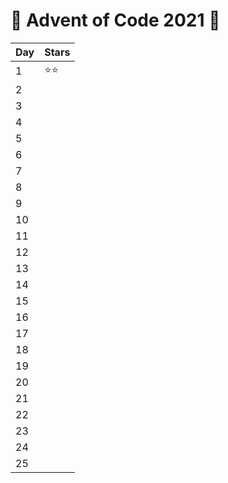 # 🎄 Advent of Code 2021 🎄 

| Day      | Stars |
| ----------- | ----------- |
| 1      | ⭐⭐       |
| 2   |         |
| 3   |         |
| 4   |         |
| 5   |         |
| 6   |         |
| 7   |         |
| 8   |         |
| 9   |         |
| 10   |         |
| 11   |         |
| 12   |         |
| 13   |         |
| 14   |         |
| 15   |         |
| 16   |         |
| 17   |         |
| 18   |         |
| 19   |         |
| 20   |         |
| 21   |         |
| 22   |         |
| 23   |         |
| 24   |         |
| 25   |         |
